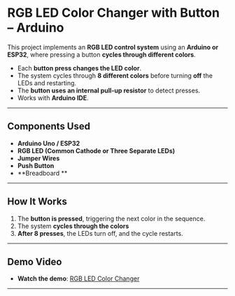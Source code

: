 # RGB LED Color Changer with Button – Arduino

This project implements an **RGB LED control system** using an **Arduino or ESP32**, where pressing a button **cycles through different colors**.

- Each **button press changes the LED color**.
- The system cycles through **8 different colors** before turning **off** the LEDs and restarting.
- The **button uses an internal pull-up resistor** to detect presses.
- Works with **Arduino IDE**.

---

## Components Used
- **Arduino Uno / ESP32**
- **RGB LED (Common Cathode or Three Separate LEDs)**
- **Jumper Wires**
- **Push Button**
- **Breadboard **

---

## How It Works
1. The **button is pressed**, triggering the next color in the sequence.
2. The system **cycles through the colors** 
3. **After 8 presses**, the LEDs turn off, and the cycle restarts.

---

## Demo Video
- **Watch the demo**: [RGB LED Color Changer](https://www.dropbox.com/scl/fi/fsaopj7rh9nrfmnfgegen/LED.mp4?rlkey=e95ly7eadceyl7o0ui2ar0dmf&st=wwssf4nw&raw=1)

---
